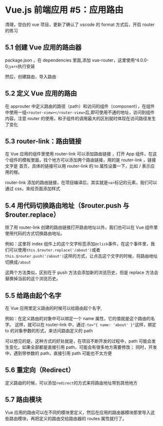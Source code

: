 # Vue.js 前端应用 #5：应用路由

清理，空白的 vue 项目，更新了确认了 vscode 的 format 方式后，开启 router 的练习

## 5.1 创建 Vue 应用的路由器

package.json ，在 dependencies 里面,添加 vue-router，这里使用^4.0.0-0;`yarn`执行安装

然后，创建路由，导入路由

## 5.2 定义 Vue 应用的路由

在 approuter 中定义路由的路径（path）和访问的组件（component），在组件中使用一组`<router-view></router-view>`后,即可使用不通的地址，访问到组件内容。注意 router 的使用，和子组件的调用最大的区别就时体现在访问路径发生了变化

## 5.3 router-link：路由链接

在 Vue 应用的组件里使用 router-link 可以添加路由链接 ，打开 App 组件，在这个组件的模板里面，找个地方可以添加两个路由链接，用的是 router-link ，链接文字是 首页，具体的链接可以用 router-link 的 to 属性设置一下，比如 / 表示应用的根。

router-link 添加的路由链接，在项目编译后，其实就是`<a>`标记的元素，我们可以通过 css，来给页面添加样式

## 5.4 用代码切换路由地址（$router.push 与 $router.replace）

除了用 router-link 创建的路由链接打开路由地址以外，我们也可以在 Vue 组件里使用代码的方式切换路由地址。

例如：这里将 index 组件上的这个文字标签添加`@click`事件，在这个事件里，我们可以使用`this.$router.replace('/about')`或者`this.$router.push('/about')`这样的方式，让点击这个文字的时候，将路由地址切换成`/about`

这两个方法类似，区别在于 push 方法会添加新的浏览历史，但是 replace 方法会替换掉当前的这个浏览历史。

## 5.5 给路由起个名字

在 Vue 应用里定义路由的时候可以给路由起个名字,

例如：在定义路由的对象中可以绑定一个 name 属性，它的值就是这个路由的名字。
这样，就可以在 router-link 中，通过`:to="{ name: 'about' }"`这样，绑定 to 的对象参数的形式，来访问路由定义的 path

可以想见的是，这种方式的好处就是，在项目不断开发的过程中，path 可能会发生变化，如果全部都是直接引用 path，可能会有很多地方需要修改；
同时，开发中，遇到带参数的 path，直接引用 path 可能也不太方便

## 5.6 重定向（Redirect）

定义路由的时候，可以添加`redirect`的方式来将路由地址带到其他地方

## 5.7 路由模块

Vue 应用的路由可以在不同的模块里定义，然后在应用的路由器模块那里导入这些路由模块，再把定义的路由交给路由器的 routes 属性就行了。
